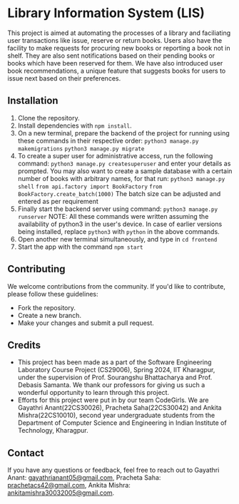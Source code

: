 # Library Information System (LIS)

This project is aimed at automating the processes of a library and faciliating user transactions like issue, reserve or return books. Users also have the facility to make requests for procuring new books or reporting a book not in shelf. They are also sent notifications based on their pending books or books which have been reserved for them. We have also introduced user book recommendations, a unique feature that suggests books for users to issue next based on their preferences.

## Installation

1. Clone the repository.
2. Install dependencies with `npm install`.
3. On a new terminal, prepare the backend of the project for running using these commands in their respective order:
                                `python3 manage.py makemigrations`
                                `python3 manage.py migrate`
4. To create a super user for administrative access, run the following command:
                                `python3 manage.py createsuperuser`
    and enter your details as prompted. You may also want to create a sample database with a certain number of books with arbitrary names, for that run:
                                `python3 manage.py shell`
                                `from api.factory import BookFactory`
                                `from BookFactory.create_batch(1000)`
    The batch size can be adjusted and entered as per requirement
5. Finally start the backend server using command:
                                `python3 manage.py runserver`
    NOTE: All these commands were written assuming the availability of python3 in the user's device. In case of earlier versions being installed, replace `python3` with `python` in the above commands.
6. Open another new terminal simultaneously, and type in `cd frontend`
7. Start the app with the command `npm start`

## Contributing

We welcome contributions from the community. If you'd like to contribute, please follow these guidelines:
- Fork the repository.
- Create a new branch.
- Make your changes and submit a pull request.

## Credits

- This project has been made as a part of the Software Engineering Laboratory Course Project (CS29006), Spring 2024, IIT Kharagpur, under the supervision of Prof. Sourangshu Bhattacharya and Prof. Debasis Samanta. We thank our professors for giving us such a wonderful opportunity to learn through this project.
- Efforts for this project were put in by our team CodeGirls. We are Gayathri Anant(22CS30026), Pracheta Saha(22CS30042) and Ankita Mishra(22CS10010), second year undergraduate students from the Department of Computer Science and Engineering in Indian Institute of Technology, Kharagpur.

## Contact

If you have any questions or feedback, feel free to reach out to Gayathri Anant: gayathrianant05@gmail.com, Pracheta Saha: prachetacs42@gmail.com, Ankita Mishra: ankitamishra30032005@gmail.com.
